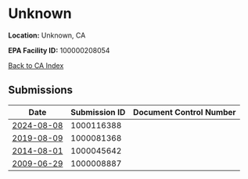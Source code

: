 # Unknown

**Location:** Unknown, CA

**EPA Facility ID:** 100000208054

[Back to CA Index](../../index.md)

## Submissions

| Date | Submission ID | Document Control Number |
|------|--------------|-------------------------|
| [2024-08-08](submissions/1000116388.md) | 1000116388 |  |
| [2019-08-09](submissions/1000081368.md) | 1000081368 |  |
| [2014-08-01](submissions/1000045642.md) | 1000045642 |  |
| [2009-06-29](submissions/1000008887.md) | 1000008887 |  |
